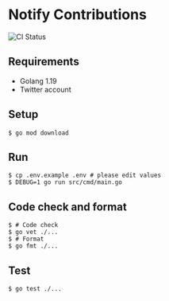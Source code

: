 # Notify Contributions

![CI Status](https://github.com/gotoeveryone/notify-contributions/workflows/CI/badge.svg)

## Requirements

- Golang 1.19
- Twitter account

## Setup

```console
$ go mod download
```

## Run

```console
$ cp .env.example .env # please edit values
$ DEBUG=1 go run src/cmd/main.go
```

## Code check and format

```console
$ # Code check
$ go vet ./...
$ # Format
$ go fmt ./...
```

## Test

```console
$ go test ./...
```
